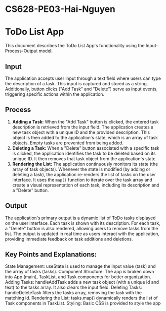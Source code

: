 # CS628-PE03-Hai-Nguyen
# ToDo List App
This document describes the ToDo List App's functionality using the Input-Process-Output model.

## Input
The application accepts user input through a text field where users can type the description of a task.  This input is captured and stored as a string.  Additionally, button clicks ("Add Task" and "Delete") serve as input events, triggering specific actions within the application.

## Process
1.  **Adding a Task:** When the "Add Task" button is clicked, the entered task description is retrieved from the input field.  The application creates a new task object with a unique ID and the provided description. This object is then added to the application's state, which is an array of task objects.  Empty tasks are prevented from being added.
2.  **Deleting a Task:** When a "Delete" button associated with a specific task is clicked, the application identifies the task to be deleted based on its unique ID.  It then removes that task object from the application's state.
3.  **Rendering the List:** The application continuously monitors its state (the array of task objects). Whenever the state is modified (by adding or deleting a task), the application re-renders the list of tasks on the user interface.  It uses the `map()` function to iterate over the task array and create a visual representation of each task, including its description and a "Delete" button.

## Output
The application's primary output is a dynamic list of ToDo tasks displayed on the user interface. Each task is shown with its description.  For each task, a "Delete" button is also rendered, allowing users to remove tasks from the list.  The output is updated in real time as users interact with the application, providing immediate feedback on task additions and deletions.

## Key Points and Explanations:
State Management: useState is used to manage the input value (task) and the array of tasks (tasks).
Component Structure: The app is broken down into App (main), TaskList, and Task components for better organization.
Adding Tasks: handleAddTask adds a new task object (with a unique id and text) to the tasks array. It also clears the input field.
Deleting Tasks: handleDeleteTask filters the tasks array, removing the task with the matching id.
Rendering the List: tasks.map() dynamically renders the list of Task components in TaskList.
Styling: Basic CSS is provided to style the app
